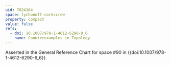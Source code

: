 ```yaml
---
uid: T024164
space: tychonoff-corkscrew
property: compact
value: false
refs:
  - doi: 10.1007/978-1-4612-6290-9_6
    name: Counterexamples in Topology
---
```

Asserted in the General Reference Chart for space #90 in
{{doi:10.1007/978-1-4612-6290-9_6}}.
